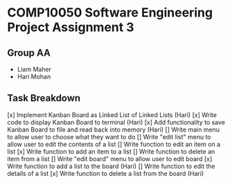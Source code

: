 # COMP10050 Software Engineering Project Assignment 3
## Group AA
- Liam Maher
- Hari Mohan

## Task Breakdown
[x] Implement Kanban Board as Linked List of Linked Lists (Hari)
[x] Write code to display Kanban Board to terminal (Hari)
[x] Add functionality to save Kanban Board to file and read back into memory (Hari)
[] Write main menu to allow user to choose what they want to do
[] Write "edit list" menu to allow user to edit the contents of a list
[] Write function to edit an item on a list
[x] Write function to add an item to a list
[] Write function to delete an item from a list
[] Write "edit board" menu to allow user to edit board
[x] Write function to add a list to the board (Hari)
[] Write function to edit the details of a list
[x] Write function to delete a list from the board (Hari)
